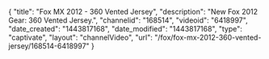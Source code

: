 {
    "title": "Fox MX 2012 - 360 Vented Jersey",
    "description": "New Fox 2012 Gear: 360 Vented Jersey.",
    "channelid": "168514",
    "videoid": "6418997",
    "date_created": "1443817168",
    "date_modified": "1443817168",
    "type": "captivate",
    "layout": "channelVideo",
    "url": "\/fox\/fox-mx-2012-360-vented-jersey\/168514-6418997"
}